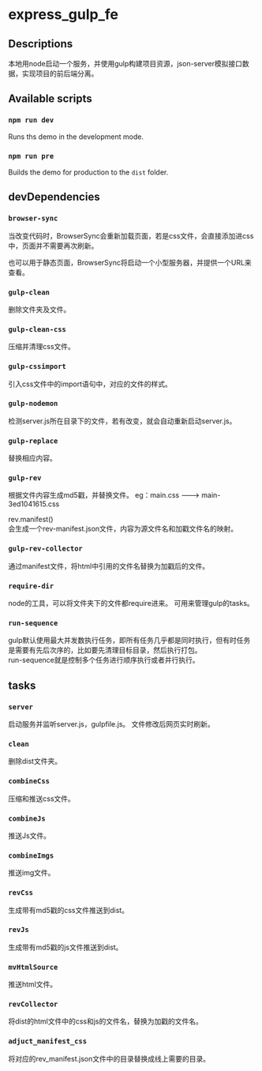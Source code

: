 # express_gulp_fe

## Descriptions
本地用node启动一个服务，并使用gulp构建项目资源，json-server模拟接口数据，实现项目的前后端分离。


## Available scripts

### `npm run dev`

Runs ths demo in the development mode.

### `npm run pre`

Builds the demo for production to the `dist` folder.


## devDependencies

### `browser-sync`
当改变代码时，BrowserSync会重新加载页面，若是css文件，会直接添加进css中，页面并不需要再次刷新。<br>

也可以用于静态页面，BrowserSync将启动一个小型服务器，并提供一个URL来查看。

### `gulp-clean`
删除文件夹及文件。

### `gulp-clean-css`
压缩并清理css文件。

### `gulp-cssimport`
引入css文件中的import语句中，对应的文件的样式。

### `gulp-nodemon`
检测server.js所在目录下的文件，若有改变，就会自动重新启动server.js。

### `gulp-replace`
替换相应内容。

### `gulp-rev`
根据文件内容生成md5戳，并替换文件。
eg：main.css ---> main-3ed1041615.css

  rev.manifest()<br>
  会生成一个rev-manifest.json文件，内容为源文件名和加戳文件名的映射。

### `gulp-rev-collector`
通过manifest文件，将html中引用的文件名替换为加戳后的文件。

### `require-dir`
node的工具，可以将文件夹下的文件都require进来。
可用来管理gulp的tasks。

### `run-sequence`
gulp默认使用最大并发数执行任务，即所有任务几乎都是同时执行，但有时任务是需要有先后次序的，比如要先清理目标目录，然后执行打包。<br>
run-sequence就是控制多个任务进行顺序执行或者并行执行。


## tasks

### `server`
启动服务并监听server.js，gulpfile.js。
文件修改后网页实时刷新。

### `clean`
删除dist文件夹。

### `combineCss`
压缩和推送css文件。

### `combineJs`
推送Js文件。

### `combineImgs`
推送img文件。

### `revCss`
生成带有md5戳的css文件推送到dist。

### `revJs`
生成带有md5戳的js文件推送到dist。

### `mvHtmlSource`
推送html文件。

### `revCollector`
将dist的html文件中的css和js的文件名，替换为加戳的文件名。

### `adjuct_manifest_css`
将对应的rev_manifest.json文件中的目录替换成线上需要的目录。
